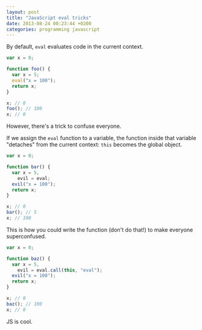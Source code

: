 ```yaml
---
layout: post
title: "JavaScript eval tricks"
date: 2013-08-24 00:23:44 +0200
categories: programming javascript
---
```


By default, `eval` evaluates code in the current context.

```javascript
var x = 0;

function foo() {
  var x = 5;
  eval("x = 100");
  return x;
}

x; // 0
foo(); // 100
x; // 0
```

However, there's a trick to confuse everyone.

If we assign the `eval` function to a variable, the function inside that
variable "detaches" from the current context: `this` becomes the global object.

```js
var x = 0;

function bar() {
  var x = 5,
    evil = eval;
  evil("x = 100");
  return x;
}

x; // 0
bar(); // 5
x; // 100
```

This is how you could write the function (don't do that!) to make everyone
superconfused.

```js
var x = 0;

function baz() {
  var x = 5,
    evil = eval.call(this, "eval");
  evil("x = 100");
  return x;
}

x; // 0
baz(); // 100
x; // 0
```

JS is cool.
